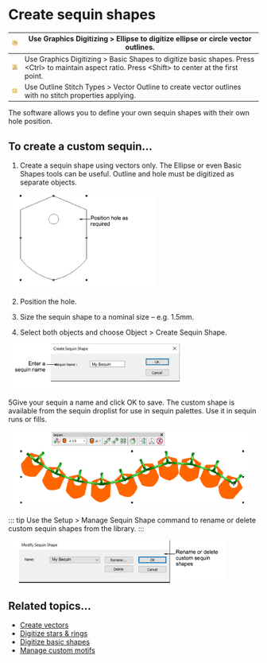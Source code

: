 # Create sequin shapes

| ![Ellipse.png](assets/Ellipse.png)             | Use Graphics Digitizing &gt; Ellipse to digitize ellipse or circle vector outlines.                                                                                |
| ---------------------------------------------- | ------------------------------------------------------------------------------------------------------------------------------------------------------------------ |
| ![BasicShapes.png](assets/BasicShapes.png)     | Use Graphics Digitizing &gt; Basic Shapes to digitize basic shapes. Press &lt;Ctrl&gt; to maintain aspect ratio. Press &lt;Shift&gt; to center at the first point. |
| ![VectorOutline.png](assets/VectorOutline.png) | Use Outline Stitch Types &gt; Vector Outline to create vector outlines with no stitch properties applying.                                                         |

The software allows you to define your own sequin shapes with their own hole position.

## To create a custom sequin...

1. Create a sequin shape using vectors only. The Ellipse or even Basic Shapes tools can be useful. Outline and hole must be digitized as separate objects.

![CustomSequins1.png](assets/CustomSequins1.png)

2. Position the hole.

3. Size the sequin shape to a nominal size – e.g. 1.5mm.

4. Select both objects and choose Object &gt; Create Sequin Shape.

![CreateSequinShape.png](assets/CreateSequinShape.png)

5Give your sequin a name and click OK to save. The custom shape is available from the sequin droplist for use in sequin palettes. Use it in sequin runs or fills.

![CustomSequins2.png](assets/CustomSequins2.png)

::: tip
Use the Setup > Manage Sequin Shape command to rename or delete custom sequin shapes from the library.
:::

![ModifySequinShape.png](assets/ModifySequinShape.png)

## Related topics...

- [Create vectors](../../Automatic/vectors/Create_vectors)
- [Digitize stars & rings](../../Modifying/productivity/Digitize_stars_rings)
- [Digitize basic shapes](../../Modifying/productivity/Digitize_basic_shapes)
- [Manage custom motifs](../../Decorative/motifs/Manage_custom_motifs)
